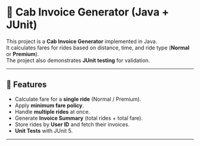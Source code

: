# 🚖 Cab Invoice Generator (Java + JUnit)

This project is a **Cab Invoice Generator** implemented in Java.  
It calculates fares for rides based on distance, time, and ride type (**Normal** or **Premium**).  
The project also demonstrates **JUnit testing** for validation.

---

## 📌 Features
- Calculate fare for a **single ride** (Normal / Premium).
- Apply **minimum fare policy**.
- Handle **multiple rides** at once.
- Generate **Invoice Summary** (total rides + total fare).
- Store rides by **User ID** and fetch their invoices.
- **Unit Tests** with JUnit 5.

---
